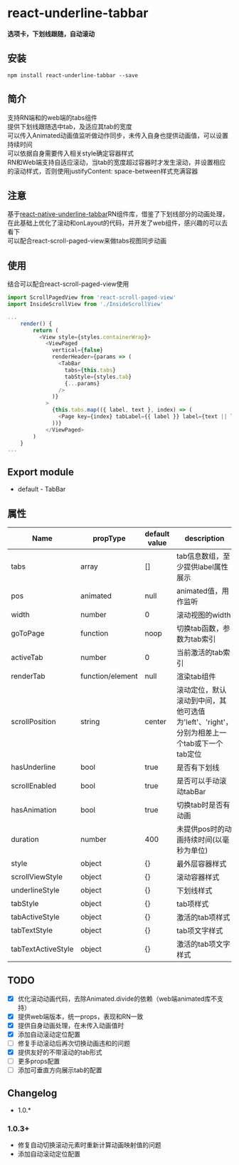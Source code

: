 # react-underline-tabbar

**选项卡，下划线跟随，自动滚动**  

## 安装
```
npm install react-underline-tabbar --save
```

## 简介
支持RN端和的web端的tabs组件  
提供下划线跟随选中tab，及适应其tab的宽度  
可以传入Animated动画值监听做动作同步，未传入自身也提供动画值，可以设置持续时间  
可以依据自身需要传入相关style确定容器样式  
RN和Web端支持自适应滚动，当tab的宽度超过容器时才发生滚动，并设置相应的滚动样式，否则使用justifyContent: space-between样式充满容器  

## 注意
基于[react-native-underline-tabbar](https://github.com/Slowyn/react-native-underline-tabbar)RN组件库，借鉴了下划线部分的动画处理，在此基础上优化了滚动和onLayout的代码，并开发了web组件，感兴趣的可以去看下  
可以配合react-scroll-paged-view来做tabs视图同步动画  

## 使用
结合可以配合react-scroll-paged-view使用
```javascript
import ScrollPagedView from 'react-scroll-paged-view'
import InsideScrollView from './InsideScrollView'

...
    render() {
        return (
          <View style={styles.containerWrap}>
            <ViewPaged
              vertical={false}
              renderHeader={params => (
                <TabBar
                  tabs={this.tabs}
                  tabStyle={styles.tab}
                  {...params}
                />
              )}
            >
              {this.tabs.map(({ label, text }, index) => (
                <Page key={index} tabLabel={{ label }} label={text || label}/>
              ))}
            </ViewPaged>
        )
    }
...
```

## Export module
- default - TabBar

## 属性
| Name | propType | default value | description |
| --- | --- | --- | --- |
| tabs | array | [] | tab信息数组，至少提供label属性展示 |
| pos | animated | null | animated值，用作监听 |
| width | number | 0 | 滚动视图的width |
| goToPage | function | noop | 切换tab函数，参数为tab索引 |
| activeTab | number | 0 | 当前激活的tab索引 |
| renderTab | function/element | null | 渲染tab组件 |
| scrollPosition | string | center | 滚动定位，默认滚动到中间，其他可选值为'left'、'right'，分别为相差上一个tab或下一个tab定位 |
| hasUnderline | bool | true | 是否有下划线 |
| scrollEnabled | bool | true | 是否可以手动滚动tabBar |
| hasAnimation | bool | true | 切换tab时是否有动画 |
| duration | number | 400 | 未提供pos时的动画持续时间(以毫秒为单位) |
| style | object | {} | 最外层容器样式 |
| scrollViewStyle | object | {} | 滚动容器样式 |
| underlineStyle | object | {} | 下划线样式 |
| tabStyle | object | {} | tab项样式 |
| tabActiveStyle | object | {} | 激活的tab项样式 |
| tabTextStyle | object | {} | tab项文字样式 |
| tabTextActiveStyle | object | {} | 激活的tab项文字样式 |

## TODO
- [x] 优化滚动动画代码，去除Animated.divide的依赖（web端animated库不支持）
- [x] 提供web端版本，统一props，表现和RN一致
- [x] 提供自身动画处理，在未传入动画值时
- [x] 添加自动滚动定位配置
- [ ] 修复手动滚动后再次切换动画违和的问题
- [x] 提供友好的不带滚动的tab形式
- [ ] 更多props配置
- [ ] 添加可垂直方向展示tab的配置

## Changelog
- 1.0.*

### 1.0.3+
- 修复自动切换滚动元素时重新计算动画映射值的问题
- 添加自动滚动定位配置
